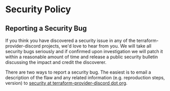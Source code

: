 # Security Policy

## Reporting a Security Bug

If you think you have discovered a security issue in any of the terraform-provider-discord projects, we'd love to hear from you. We will take all security bugs seriously and if confirmed upon investigation we will patch it within a reasonable amount of time and release a public security bulletin discussing the impact and credit the discoverer.

There are two ways to report a security bug. The easiest is to email a description of the flaw and any related information (e.g. reproduction steps, version) to [security at terraform-provider-discord dot org](mailto:security@hadenlabs.com).

